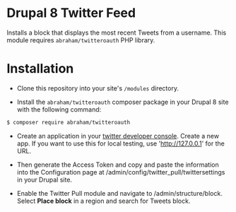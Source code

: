 # Drupal 8 Twitter Feed

Installs a block that displays the most recent Tweets from a username. This module requires `abraham/twitteroauth` PHP library.

# Installation

* Clone this repository into your site's `/modules` directory.

* Install the `abraham/twitteroauth` composer package in your Drupal 8 site with the following command:

```sh
$ composer require abraham/twitteroauth
```

* Create an application in your [twitter developer console](https://apps.twitter.com/). Create a new app. If you want to use this for local testing, use 'http://127.0.0.1' for the URL.

* Then generate the Access Token and copy and paste the information into the Configuration page at /admin/config/twitter_pull/twittersettings in your Drupal site.

* Enable the Twitter Pull module and navigate to /admin/structure/block. Select **Place block** in a region and search for Tweets block.
